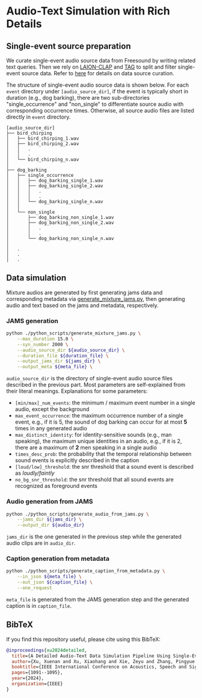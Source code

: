 # Audio-Text Simulation with Rich Details

## Single-event source preparation

We curate single-event audio source data from Freesound by writing related text queries.
Then we rely on [LAION-CLAP](https://github.com/LAION-AI/CLAP) and [TAG](https://github.com/wsntxxn/TextToAudioGrounding) to split and filter single-event source data.
Refer to [here](./freesound_curation/README.md) for details on data source curation.

The structure of single-event audio source data is shown below. For each `event` directory under `[audio_source_dir]`, if the event is typically short in duration (e.g., dog barking), there are two sub-directories "single_occurrence" and "non_single" to differentiate source audio with corresponding occurrence times.
Otherwise, all source audio files are listed directly in `event` directory.
```
[audio_source_dir]
├── bird_chirping
│   ├── bird_chirping_1.wav
│   ├── bird_chirping_2.wav
│   │   .
│   │   .
│   └── bird_chirping_n.wav
│
├── dog_barking
│   ├── single_occurrence
│   │   ├── dog_barking_single_1.wav
│   │   ├── dog_barking_single_2.wav
│   │   │   .
│   │   │   .
│   │   └── dog_barking_single_n.wav
│   │
│   └── non_single
│       ├── dog_barking_non_single_1.wav
│       ├── dog_barking_non_single_2.wav
│       │   .
│       │   .
│       └── dog_barking_non_single_n.wav
│
│   .
│   .
│   .
```

## Data simulation

Mixture audios are generated by first generating jams data and corresponding metadata via [generate_mixture_jams.py](./generate_mixture_jams.py), then generating audio and text based on the jams and metadata, respectively.

### JAMS generation

```bash
python ./python_scripts/generate_mixture_jams.py \
    --max_duration 15.0 \
    --syn_number 2000 \
    --audio_source_dir ${audio_source_dir} \
    --duration_file ${duration_file} \
    --output_jams_dir ${jams_dir} \
    --output_meta ${meta_file} \
```

`audio_source_dir` is the directory of single-event audio source files described in the previous part.
Most parameters are self-explained from their literal meanings.
Explanations for some parameters:

* `[min/max]_num_events`: the minimum / maximum event number in a single audio, except the background
* `max_event_occurrence`: the maximum occurrence number of a single event, e.g., if it is 5, the sound of dog barking can occur for at most **5** times in any generated audio
* `max_distinct_identity`: for identity-sensitive sounds (e.g., man speaking), the maximum unique identities in an audio, e.g., if it is 2, there are a maximum of **2** men speaking in a single audio
* `times_desc_prob`: the probability that the temporal relationship between sound events is explicitly described in the caption
* `[loud/low]_threshold`: the snr threshold that a sound event is described as *loudly/faintly*
* `no_bg_snr_threshold`: the snr threshold that all sound events are recognized as foreground events

### Audio generation from JAMS

```bash
python ./python_scripts/generate_audio_from_jams.py \
    --jams_dir ${jams_dir} \
    --output_dir ${audio_dir}
```

`jams_dir` is the one generated in the previous step while the generated audio clips are in `audio_dir`.

### Caption generation from metadata

```bash
python ./python_scripts/generate_caption_from_metadata.py \
    --in_json ${meta_file} \
    --out_json ${caption_file} \
    --one_request
```

`meta_file` is generated from the JAMS generation step and the generated caption is in `caption_file`.

## BibTeX

If you find this repository useful, please cite using this BibTeX:
```BibTeX
@inproceedings{xu2024detailed,
  title={A Detailed Audio-Text Data Simulation Pipeline Using Single-Event Sounds},
  author={Xu, Xuenan and Xu, Xiaohang and Xie, Zeyu and Zhang, Pingyue and Wu, Mengyue and Yu, Kai},
  booktitle={IEEE International Conference on Acoustics, Speech and Signal Processing (ICASSP)},
  pages={1091--1095},
  year={2024},
  organization={IEEE}
}
```